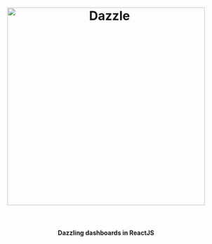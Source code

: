 <h1 align="center">
  <img src="https://raw.githubusercontent.com/Raathigesh/Dazzle/master/docs/Dazzle.png" alt="Dazzle" width="450">
  <br>
  <br>
</h1>

<h4 align="center">Dazzling dashboards in ReactJS</h4>
